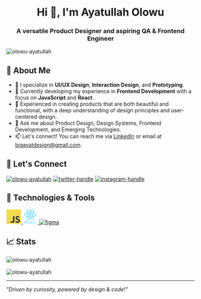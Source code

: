 <h1 align="center">Hi 👋, I'm Ayatullah Olowu</h1>
<h3 align="center">A versatile Product Designer and aspiring QA & Frontend Engineer</h3>

<p align="left"> <img src="https://komarev.com/ghpvc/?username=olowu-ayatullah&label=Profile%20views&color=0e75b6&style=flat" alt="olowu-ayatullah" /> </p>

## 🚀 About Me

- 🎨 I specialize in **UI/UX Design**, **Interaction Design**, and **Prototyping**.
- 🌱 Currently developing my experience in **Frontend Development** with a focus on **JavaScript** and **React**.
- 💼 Experienced in creating products that are both beautiful and functional, with a deep understanding of design principles and user-centered design.
- 💬 Ask me about Product Design, Design Systems, Frontend Development, and Emerging Technologies.
- 📫 Let's connect! You can reach me via [LinkedIn](https://www.linkedin.com/in/olowu-ayatullah/) or email at [bigayatdesign@gmail.com](mailto:bigayatdesign@gmail.com).

## 🤝 Let's Connect

<a href="https://linkedin.com/in/olowu-ayatullah" target="blank"><img align="center" src="https://raw.githubusercontent.com/rahuldkjain/github-profile-readme-generator/master/src/images/icons/Social/linked-in-alt.svg" alt="olowu-ayatullah" height="30" width="40" /></a>
<a href="https://twitter.com/your-twitter-handle" target="blank"><img align="center" src="https://raw.githubusercontent.com/rahuldkjain/github-profile-readme-generator/master/src/images/icons/Social/twitter.svg" alt="twitter-handle" height="30" width="40" /></a>
  <a href="https://instagram.com/bigayat" target="blank"><img align="center" src="https://raw.githubusercontent.com/rahuldkjain/github-profile-readme-generator/master/src/images/icons/Social/instagram.svg" alt="instagram-handle" height="30" width="40" /></a>
</p>

## 🔧 Technologies & Tools

<a href="https://developer.mozilla.org/en-US/docs/Web/JavaScript" target="_blank" rel="noreferrer"> <img src="https://raw.githubusercontent.com/devicons/devicon/master/icons/javascript/javascript-original.svg" alt="javascript" width="40" height="40"/> </a>
<a href="https://reactjs.org/" target="_blank" rel="noreferrer"> <img src="https://raw.githubusercontent.com/devicons/devicon/master/icons/react/react-original-wordmark.svg" alt="react" width="40" height="40"/> </a>
<a href="https://www.figma.com/" target="_blank" rel="noreferrer"> <img src="https://www.vectorlogo.zone/logos/figma/figma-icon.svg" alt="figma" width="40" height="40"/> </a>
</p>

## 📈 Stats

<p><img align="center" src="https://github-readme-stats.vercel.app/api/top-langs?username=big-ayat&show_icons=true&locale=en&layout=compact" alt="olowu-ayatullah" /></p>

<p><img align="center" src="https://github-readme-streak-stats.herokuapp.com/?user=big-ayat&" alt="olowu-ayatullah" /></p>

---

*"Driven by curiosity, powered by design & code!"*
